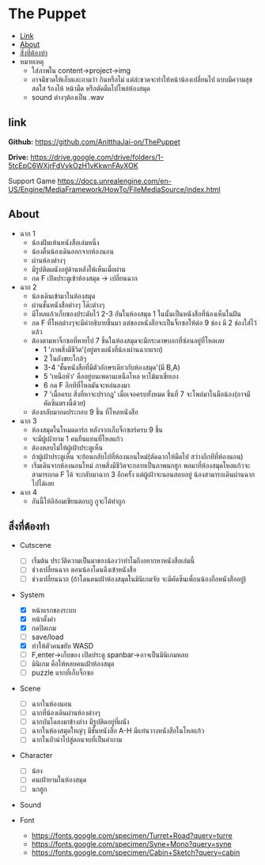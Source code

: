 # The Puppet
* [Link](#link)
* [About](#about)
* [สิ่งที่ต้องทำ](#สิ่งที่ต้องทำ)
* หมายเหตุ
    * ใส่ภาพใน content->project->img
    * อาจมีขวดให้เก็บและถามว่า กินหรือไม่ แต่ล่ะขวดจะทำให้หน้าน้องเปลี่ยนไป แบบมีความสุข สดใส ร้องไห้ หน้ามืด หรือตัดมืดไปโพล่ห้องสมุด
    * sound ต่างๆต้องเป็น .wav
## link
**Github:** https://github.com/AnitthaJai-on/ThePuppet
 
**Drive:** https://drive.google.com/drive/folders/1-5tcEpC6WXjrFdVykOzH1vKkwnFAyXOK

Support Game
https://docs.unrealengine.com/en-US/Engine/MediaFramework/HowTo/FileMediaSource/index.html   

## About
* ฉาก 1
   * น้องฝันเห้นหนังสือเล่มหนึ่ง
   * น้องตื่นน้องเดินออกจากห้องนอน
   * ผ่านห้องต่างๆ
   * มีรูปติดผนังอยู่ด้านหลังให้เห็นเมื่อผ่าน 
   * กด F เปิดประตูเข้าห้องสมุด -> เปลี่ยนฉาก
* ฉาก 2
   * น้องเดินเข้ามาในห้องสมุด
   * ผ่านชั้นหนังสือต่างๆ โต๊ะต่างๆ
   * มีโหลแก้วเก็บของประดับไว้ 2-3 อันในห้องสมุด 1 ในนั้นเป็นหนังสือที่น้องเห็นในฝัน
   * กด F ที่โหลต่างๆจะมีคำอธิบายขึ้นมา แต่ของหนังสือจะเป็นจิ๊กซอให้ต่อ 9 ช่อง มี 2 ช่องใส่ไว้แล้ว
   * ต้องตามหาจิ๊กซอที่หายไป 7 ชิ้นในห้องสมุดจะมีกระดาษบอกที่ซ่อนอยู่ที่โหลเลย 
      * 1 'ภาพสิ่งมีชีวิต'(อยู่ตรงผนังที่น้องผ่านฉากแรก)
      * 2 ในถังขยะใกล้ๆ
      * 3-4 'ชั้นหนังสือที่มีตัวอักษรเดียวกับห้องสมุด'(มี B,A)
      * 5 'เหนือหัว' คืออยู่บนเพดานเหนือโหล หาไม้มาเขี่ยเอง
      * 6 กด F อีกทีที่โหลมันจะหล่นลงมา
      * 7 'เมื่อครบ สิ่งที่หาจะปรากฎ' เมื่อเจอครบทั้งหมด ชิ้นที่ 7 จะโพล่มาในมือน้อง(อาจมีคัดซีนตรงนี้ด้วย)
  * ต้องกลับมากดประกอบ 9 ชิ้น ที่โหลหนังสือ
* ฉาก 3
  * ห้องสมุดในโหมดดาร์ก หลังจากเก็บจิ๊กซอร์ครบ 9 ชิ้น
  * จะมีผู้เฝ้ายาม 1 คนยืนแทนที่โหลแก้ว
  * ต้องหลบไม่ให้ผู้เฝ้าประตูเห็น
  * ถ้าผู้เฝ้าประตูเห็น จะย้อนกลับไปที่ห้องนอนใหม่(ตัดฉากให้มืดไป สว่างอีกทีที่ห้องนอน)
  * เริ่มเดินจากห้องนอนใหม่ ภาพสิ่งมีชีวิตจะกลายเป็นภาพนกฮูก พอมาที่ห้องสมุดโหลแก้วจะสามารถกด F ได้ จะกลับมาฉาก 3 อีกครั้ง แต่ผู้เฝ้าจะนอนสลบอยู่ น้องสามารถเดินผ่านฉากไปได้เลย
* ฉาก 4
  * อันนี้ให้อิอ้อมเขียนตอบกู กูจะได้ทำถูก

## สิ่งที่ต้องทำ
* Cutscene
  * [ ] เริ่มต้น ประวัติความเป็นมาของน้องว่าทำไมถึงอยากหาหนังสือเล่มนี้
  * [ ] ช่วงเปลี่ยนฉาก ตอนน้องโดนดึงเข้าหนังสือ
  * [ ] ช่วงเปลี่ยนฉาก (ถ้าโดนคนเฝ้าห้องสมุดในมินิเกมจับ จะมีคัดซีนเพื่อนน้องถือหนังสืออยู่)
  
* System
  * [X] หน้าแรกของระบบ
  * [X] หน้าตั้งค่า
  * [X] กดปิดเกม
  * [ ] save/load
  * [X] ทำให้ตัวคนขยับ WASD
  * [ ] F,enter->เก็บของ เปิดประตู spanbar->อาจเป็นมินิเกมหลบ
  * [ ] มินิเกม คือให้หลบคนเฝ้าห้องสมุด
  * [ ] puzzle แรกที่เก็บจิ๊กซอ
  
* Scene
  * [ ] ฉากในห้องนอน
  * [ ] ฉากที่น้องเดินผ่านห้องต่างๆ
  * [ ] ฉากบันไดลงมาข้างล่าง มีรูปติดอยู่ที่ผนัง
  * [ ] ฉากในห้องสมุดใหญ่ๆ มีชั้นหนังสือ A-H มีแท่นวางหนังสือในโหลแก้ว
  * [ ] ฉากในป่านำไปสู่ตอนจบที่เป็นคำถาม
  
* Character
  * [ ] น้อง
  * [ ] คนเฝ้ายามในห้องสมุด
  * [ ] นกฮูก

* Sound


* Font
  * https://fonts.google.com/specimen/Turret+Road?query=turre
  * https://fonts.google.com/specimen/Syne+Mono?query=syne
  * https://fonts.google.com/specimen/Cabin+Sketch?query=cabin
